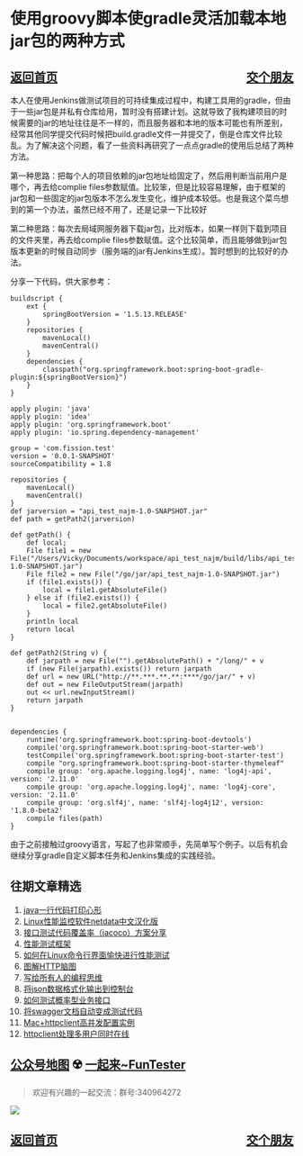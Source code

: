 # 使用groovy脚本使gradle灵活加载本地jar包的两种方式
<a href="/blog/home.html">返回首页</a><a href="/blog/交个朋友.html"  style="float:right;">交个朋友</a>
---
本人在使用Jenkins做测试项目的可持续集成过程中，构建工具用的gradle，但由于一些jar包是并私有仓库给用，暂时没有搭建计划。这就导致了我构建项目的时候需要的jar的地址往往是不一样的，而且服务器和本地的版本可能也有所差别，经常其他同学提交代码时候把build.gradle文件一并提交了，倒是仓库文件比较乱。为了解决这个问题，看了一些资料再研究了一点点gradle的使用后总结了两种方法。


第一种思路：把每个人的项目依赖的jar包地址给固定了，然后用判断当前用户是哪个，再去给complie files参数赋值。比较笨，但是比较容易理解，由于框架的jar包和一些固定的jar包版本不怎么发生变化，维护成本较低。也是我这个菜鸟想到的第一个办法，虽然已经不用了，还是记录一下比较好

第二种思路：每次去局域网服务器下载jar包，比对版本，如果一样则下载到项目的文件夹里，再去给complie files参数赋值。这个比较简单，而且能够做到jar包版本更新的时候自动同步（服务端的jar有Jenkins生成）。暂时想到的比较好的办法。

分享一下代码，供大家参考：

```
buildscript {
    ext {
        springBootVersion = '1.5.13.RELEASE'
    }
    repositories {
        mavenLocal()
        mavenCentral()
    }
    dependencies {
        classpath("org.springframework.boot:spring-boot-gradle-plugin:${springBootVersion}")
    }
}
 
apply plugin: 'java'
apply plugin: 'idea'
apply plugin: 'org.springframework.boot'
apply plugin: 'io.spring.dependency-management'
 
group = 'com.fission.test'
version = '0.0.1-SNAPSHOT'
sourceCompatibility = 1.8
 
repositories {
    mavenLocal()
    mavenCentral()
}
def jarversion = "api_test_najm-1.0-SNAPSHOT.jar"
def path = getPath2(jarversion)
 
def getPath() {
    def local;
    File file1 = new File("/Users/Vicky/Documents/workspace/api_test_najm/build/libs/api_test_najm-1.0-SNAPSHOT.jar")
    File file2 = new File("/go/jar/api_test_najm-1.0-SNAPSHOT.jar")
    if (file1.exists()) {
        local = file1.getAbsoluteFile()
    } else if (file2.exists()) {
        local = file2.getAbsoluteFile()
    }
    println local
    return local
}
 
def getPath2(String v) {
    def jarpath = new File("").getAbsolutePath() + "/long/" + v
    if (new File(jarpath).exists()) return jarpath
    def url = new URL("http://**.***.**.**:****/go/jar/" + v)
    def out = new FileOutputStream(jarpath)
    out << url.newInputStream()
    return jarpath
}
 
 
dependencies {
    runtime('org.springframework.boot:spring-boot-devtools')
    compile('org.springframework.boot:spring-boot-starter-web')
    testCompile('org.springframework.boot:spring-boot-starter-test')
    compile "org.springframework.boot:spring-boot-starter-thymeleaf"
    compile group: 'org.apache.logging.log4j', name: 'log4j-api', version: '2.11.0'
    compile group: 'org.apache.logging.log4j', name: 'log4j-core', version: '2.11.0'
    compile group: 'org.slf4j', name: 'slf4j-log4j12', version: '1.8.0-beta2'
    compile files(path)
}
```

由于之前接触过groovy语言，写起了也非常顺手，先简单写个例子。以后有机会继续分享gradle自定义脚本任务和Jenkins集成的实践经验。

## 往期文章精选

1. [java一行代码打印心形](https://mp.weixin.qq.com/s/QPSryoSbViVURpSa9QXtpg)
2. [Linux性能监控软件netdata中文汉化版](https://mp.weixin.qq.com/s/fdXtK-5WwKnxjLZdyg6-nA)
3. [接口测试代码覆盖率（jacoco）方案分享](https://mp.weixin.qq.com/s/D73Sq6NLjeRKN8aCpGLOjQ)
4. [性能测试框架](https://mp.weixin.qq.com/s/3_09j7-5ex35u30HQRyWug)
5. [如何在Linux命令行界面愉快进行性能测试](https://mp.weixin.qq.com/s/fwGqBe1SpA2V0lPfAOd04Q)
6. [图解HTTP脑图](https://mp.weixin.qq.com/s/100Vm8FVEuXs0x6rDGTipw)
7. [写给所有人的编程思维](https://mp.weixin.qq.com/s/Oj33UCnYfbUgzsBzEm2GPQ)
8. [将json数据格式化输出到控制台](https://mp.weixin.qq.com/s/2IPwvh-33Ov2jBh0_L8shA)
9. [如何测试概率型业务接口](https://mp.weixin.qq.com/s/kUVffhjae3eYivrGqo6ZMg)
10. [将swagger文档自动变成测试代码](https://mp.weixin.qq.com/s/SY8mVenj0zMe5b47GS9VSQ)
11. [Mac+httpclient高并发配置实例](https://mp.weixin.qq.com/s/r4a-vGz0pxeZBPPH3phujw)
12. [httpclient处理多用户同时在线](https://mp.weixin.qq.com/s/Nuc30Fwy6-Qyr-Pc65t1_g)

## [公众号地图](https://mp.weixin.qq.com/s/36RbP20beZ8oWJ9nLAxG3g) ☢️ [一起来~FunTester](http://mp.weixin.qq.com/s?__biz=MzU4MTE2NDEyMQ==&mid=2247483866&idx=3&sn=2ef9d9bdcc49b5e52fcb3b6f35396a5e&chksm=fd4a8cecca3d05fafee68d4a9f9024ffc950cb66809d28f0ec3f8ee1ce280349f27d5352314c&scene=21#wechat_redirect)



> 欢迎有兴趣的一起交流：群号:340964272

![](/blog/pic/201712120951590031.png)


<a href="/blog/home.html">返回首页</a><a href="/blog/交个朋友.html"  style="float:right;">交个朋友</a>
---
<script src="/blog/js/bubbly.js"></script>
<script src="/blog/js/article.js"></script>